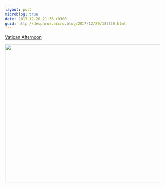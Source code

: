 ```yaml
---
layout: post
microblog: true
date: 2017-12-20 21:36 +0300
guid: http://desparoz.micro.blog/2017/12/20/183620.html
---
```

[Vatican Afternoon](http://www.desparoz.com/2017/12/21/vatican-afternoon/)

<img src="http://desparoz.me/uploads/2017/f32aa8ca22.jpg" width="600" height="450" />
